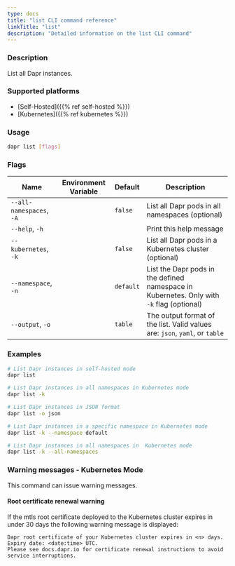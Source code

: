 ```yaml
---
type: docs
title: "list CLI command reference"
linkTitle: "list"
description: "Detailed information on the list CLI command"
---
```


### Description

List all Dapr instances.

### Supported platforms

- [Self-Hosted]({{% ref self-hosted %}})
- [Kubernetes]({{% ref kubernetes %}})

### Usage

```bash
dapr list [flags]
```

### Flags


| Name | Environment Variable | Default | Description
| --- | --- | --- | --- |
| `--all-namespaces`, `-A` | | `false` | List all Dapr pods in all namespaces (optional) |
| `--help`, `-h` | | | Print this help message |
| `--kubernetes`, `-k` | | `false` | List all Dapr pods in a Kubernetes cluster (optional) |
| `--namespace`, `-n` | | `default` | List the Dapr pods in the defined namespace in Kubernetes. Only with `-k` flag (optional) |
| `--output`, `-o` | | `table` | The output format of the list. Valid values are: `json`, `yaml`, or `table`

### Examples

```bash
# List Dapr instances in self-hosted mode
dapr list

# List Dapr instances in all namespaces in Kubernetes mode
dapr list -k

# List Dapr instances in JSON format
dapr list -o json

# List Dapr instances in a specific namespace in Kubernetes mode
dapr list -k --namespace default

# List Dapr instances in all namespaces in  Kubernetes mode
dapr list -k --all-namespaces
```

### Warning messages - Kubernetes Mode 
This command can issue warning messages.

#### Root certificate renewal warning
If the mtls root certificate deployed to the Kubernetes cluster expires in under 30 days the following warning message is displayed:

```
Dapr root certificate of your Kubernetes cluster expires in <n> days. Expiry date: <date:time> UTC. 
Please see docs.dapr.io for certificate renewal instructions to avoid service interruptions.
```